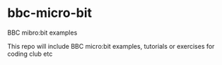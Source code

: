 # bbc-micro-bit
BBC mibro:bit examples

This repo will include BBC micro:bit examples, tutorials or exercises for coding club etc
